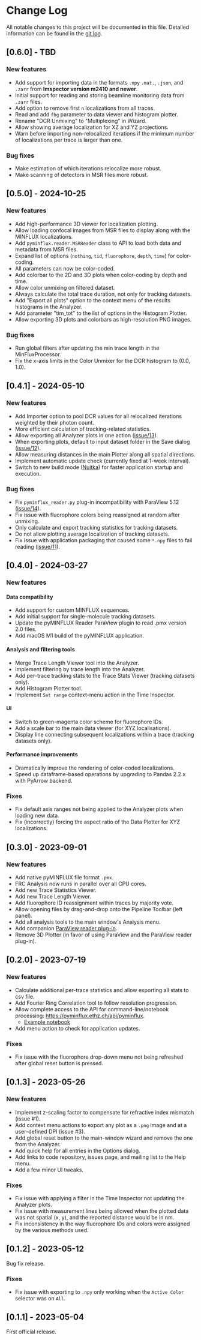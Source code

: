 # Change Log

All notable changes to this project will be documented in this file. Detailed information can be found in the [git log](https://github.com/bsse-scf/pyMINFLUX/commits/master/).

## [0.6.0] - TBD

### New features

* Add support for importing data in the formats `.npy` `.mat.`, `.json`, and `.zarr` 
  from **Imspector version m2410 and newer**. 
* Initial support for reading and storing beamline monitoring data from `.zarr` files.
* Add option to remove first `n` localizations from all traces.
* Read and add `fbg` parameter to data viewer and histogram plotter.
* Rename "DCR Unmixing" to "Multiplexing" in Wizard.
* Allow showing average localization for XZ and YZ projections.
* Warn before importing non-relocalized iterations if the minimum number of 
  localizations per trace is larger than one.

### Bug fixes

* Make estimation of which iterations relocalize more robust.
* Make scanning of detectors in MSR files more robust.

## [0.5.0] - 2024-10-25

### New features

* Add high-performance 3D viewer for localization plotting.
* Allow loading confocal images from MSR files to display along with the MINFLUX localizations.
* Add `pyminflux.reader.MSRReader` class to API to load both data and metadata from MSR files.
* Expand list of options (`nothing`, `tid`, `fluorophore`, `depth`, `time`) for color-coding.
* All parameters can now be color-coded. 
* Add colorbar to the 2D and 3D plots when color-coding by depth and time.
* Allow color unmixing on filtered dataset.
* Always calculate the total trace duration, not only for tracking datasets.
* Add "Export all plots" option to the context menu of the results histograms in the Analyzer.
* Add parameter "tim_tot" to the list of options in the Histogram Plotter.
* Allow exporting 3D plots and colorbars as high-resolution PNG images.

### Bug fixes

* Run global filters after updating the min trace length in the MinFluxProcessor.
* Fix the x-axis limits in the Color Unmixer for the DCR histogram to (0.0, 1.0).

## [0.4.1] - 2024-05-10

### New features

* Add Importer option to pool DCR values for all relocalized iterations weighted by their photon count.
* More efficient calculation of tracking-related statistics.
* Allow exporting all Analyzer plots in one action ([issue/13](https://github.com/bsse-scf/pyMINFLUX/issues/13)).
* When exporting plots, default to input dataset folder in the Save dialog ([issue/12](https://github.com/bsse-scf/pyMINFLUX/issues/12)).
* Allow measuring distances in the main Plotter along all spatial directions.
* Implement automatic update check (currently fixed at 1-week interval).
* Switch to new build mode ([Nuitka](https://nuitka.net/)) for faster application startup and execution.

### Bug fixes

* Fix `pyminflux_reader.py` plug-in incompatibility with ParaView 5.12 ([issue/14](https://github.com/bsse-scf/pyMINFLUX/issues/14)).
* Fix issue with fluorophore colors being reassigned at random after unmixing.
* Only calculate and export tracking statistics for tracking datasets.
* Do not allow plotting average localization of tracking datasets.
* Fix issue with application packaging that caused some `*.npy` files to fail reading ([issue/11](https://github.com/bsse-scf/pyMINFLUX/issues/11)).

## [0.4.0] - 2024-03-27

### New features 

#### Data compatibility
* Add support for custom MINFLUX sequences.
* Add initial support for single-molecule tracking datasets.
* Update the pyMINFLUX Reader ParaView plugin to read .pmx version 2.0 files.
* Add macOS M1 build of the pyMINFLUX application.

#### Analysis and filtering tools
* Merge Trace Length Viewer tool into the Analyzer.
* Implement filtering by trace length into the Analyzer.
* Add per-trace tracking stats to the Trace Stats Viewer (tracking datasets only).
* Add Histogram Plotter tool.
* Implement `Set range` context-menu action in the Time Inspector.

#### UI
* Switch to green-magenta color scheme for fluorophore IDs.
* Add a scale bar to the main data viewer (for XYZ localisations).
* Display line connecting subsequent localizations within a trace (tracking datasets only).

#### Performance improvements
* Dramatically improve the rendering of color-coded localizations.
* Speed up dataframe-based operations by upgrading to Pandas 2.2.x with PyArrow backend.

### Fixes

* Fix default axis ranges not being applied to the Analyzer plots when loading new data.
* Fix (incorrectly) forcing the aspect ratio of the Data Plotter for XYZ localizations.

## [0.3.0] - 2023-09-01

### New features

* Add native pyMINFLUX file format `.pmx`.
* FRC Analysis now runs in parallel over all CPU cores.
* Add new Trace Statistics Viewer.
* Add new Trace Length Viewer.
* Add fluorophore ID reassignment within traces by majority vote.
* Allow opening files by drag-and-drop onto the Pipeline Toolbar (left panel).
* Add all analysis tools to the main window's Analysis menu.
* Add companion [ParaView reader plug-in](https://github.com/bsse-scf/pyMINFLUX/tree/master/paraview_plugins).
* Remove 3D Plotter (in favor of using ParaView and the ParaView reader plug-in).

## [0.2.0] - 2023-07-19

### New features

* Calculate additional per-trace statistics and allow exporting all stats to csv file.
* Add Fourier Ring Correlation tool to follow resolution progression.
* Allow complete access to the API for command-line/notebook processing: https://pyminflux.ethz.ch/api/pyminflux.
  * [Example notebook](examples/processing.ipynb)
* Add menu action to check for application updates.

### Fixes

* Fix issue with the fluorophore drop-down menu not being refreshed after global reset button is pressed.

## [0.1.3] - 2023-05-26

### New features

* Implement z-scaling factor to compensate for refractive index mismatch (issue #1).
* Add context menu actions to export any plot as a `.png` image and at a user-defined DPI (issue #3).
* Add global reset button to the main-window wizard and remove the one from the Analyzer.
* Add quick help for all entries in the Options dialog.
* Add links to code repository, issues page, and mailing list to the Help menu.
* Add a few minor UI tweaks.

### Fixes

* Fix issue with applying a filter in the Time Inspector not updating the Analyzer plots.
* Fix issue with measurement lines being allowed when the plotted data was not spatial (x, y), and the reported distance would be in nm.
* Fix inconsistency in the way fluorophore IDs and colors were assigned by the various methods used.

## [0.1.2] - 2023-05-12

Bug fix release.

### Fixes

* Fix issue with exporting to `.npy` only working when the `Active Color` selector was on `All`.

## [0.1.1] - 2023-05-04

First official release.
